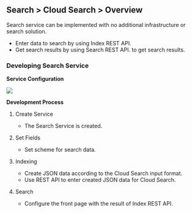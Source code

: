 ## Search > Cloud Search > Overview

Search service can be implemented with no additional infrastructure or search solution.

- Enter data to search by using Index REST API.
- Get search results by using Search REST API. to get search results.

### Developing Search Service

**Service Configuration**

![](http://static.toastoven.net/prod_search/block_diagrm-en-20200304.png)

**Development Process**

1. Create Service

    - The Search Service is created.

2. Set Fields

    - Set scheme for search data.

3. Indexing

    - Create JSON data according to the Cloud Search input format.
    - Use REST API to enter created JSON data for Cloud Search.

4. Search

    - Configure the front page with the result of Index REST API.
